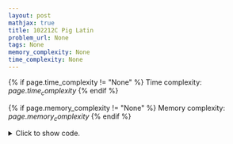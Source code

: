 ```yaml
---
layout: post
mathjax: true
title: 102212C Pig Latin
problem_url: None
tags: None
memory_complexity: None
time_complexity: None
---
```




{% if page.time_complexity != "None" %}
Time complexity: ${{ page.time_complexity }}$
{% endif %}

{% if page.memory_complexity != "None" %}
Memory complexity: ${{ page.memory_complexity }}$
{% endif %}

<details>
<summary>
<p style="display:inline">Click to show code.</p>
</summary>
```cpp
{% raw %}
using namespace std;
int main(void)
{
    int t;
    string s;
    cin >> t;
    cin.ignore();
    while (t--)
    {
        getline(cin, s);
        stringstream ss(s);
        string word;
        while (ss >> word)
        {
            word += word[0];
            word += "ay";
            if (isupper(word[0]))
                cout << (char)toupper(word[1]);
            else
                cout << (char)tolower(word[1]);
            for_each(word.begin() + 2,
                     word.end(),
                     [](char c) { cout << (char)tolower(c); }),
                cout << " ";
        }
        cout << endl;
    }
    return 0;
}

{% endraw %}
```
</details>


